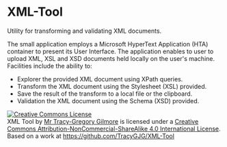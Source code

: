 XML-Tool
========

Utility for transforming and validating XML documents.

The small application employs a Microsoft HyperText Application (HTA) container to present its User Interface. The application enables to user to upload XML, XSL and XSD documents held locally on the user's machine. 
Facilities include the ability to:
<ul>
<li>Explorer the provided XML document using XPath queries.</li>
<li>Transform the XML document using the Stylesheet (XSL) provided.</li>
<li>Save the result of the transform to a local file or the clipboard.</li>
<li>Validation the XML document using the Schema (XSD) provided.</li>
</ul>
<a rel="license" href="http://creativecommons.org/licenses/by-nc-sa/4.0/"><img alt="Creative Commons License" style="border-width:0" src="https://i.creativecommons.org/l/by-nc-sa/4.0/88x31.png" /></a><br /><span xmlns:dct="http://purl.org/dc/terms/" href="http://purl.org/dc/dcmitype/InteractiveResource" property="dct:title" rel="dct:type">XML Tool</span> by <a xmlns:cc="http://creativecommons.org/ns#" href="http://gilmoretj.wordpress.com/" property="cc:attributionName" rel="cc:attributionURL">Mr Tracy-Gregory Gilmore</a> is licensed under a <a rel="license" href="http://creativecommons.org/licenses/by-nc-sa/4.0/">Creative Commons Attribution-NonCommercial-ShareAlike 4.0 International License</a>.<br />Based on a work at <a xmlns:dct="http://purl.org/dc/terms/" href="https://github.com/TracyGJG/XML-Tool" rel="dct:source">https://github.com/TracyGJG/XML-Tool</a>
